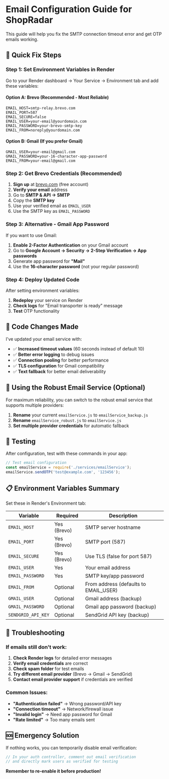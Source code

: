 # Email Configuration Guide for ShopRadar

This guide will help you fix the SMTP connection timeout error and get OTP emails working.

## 🚨 Quick Fix Steps

### Step 1: Set Environment Variables in Render

Go to your Render dashboard → Your Service → Environment tab and add these variables:

#### Option A: Brevo (Recommended - Most Reliable)
```
EMAIL_HOST=smtp-relay.brevo.com
EMAIL_PORT=587
EMAIL_SECURE=false
EMAIL_USER=your-email@yourdomain.com
EMAIL_PASSWORD=your-brevo-smtp-key
EMAIL_FROM=noreply@yourdomain.com
```

#### Option B: Gmail (If you prefer Gmail)
```
GMAIL_USER=your-email@gmail.com
GMAIL_PASSWORD=your-16-character-app-password
EMAIL_FROM=your-email@gmail.com
```

### Step 2: Get Brevo Credentials (Recommended)

1. **Sign up** at [brevo.com](https://brevo.com) (free account)
2. **Verify your email** address
3. Go to **SMTP & API → SMTP**
4. Copy the **SMTP key**
5. Use your verified email as `EMAIL_USER`
6. Use the SMTP key as `EMAIL_PASSWORD`

### Step 3: Alternative - Gmail App Password

If you want to use Gmail:

1. **Enable 2-Factor Authentication** on your Gmail account
2. Go to **Google Account → Security → 2-Step Verification → App passwords**
3. Generate app password for **"Mail"**
4. Use the **16-character password** (not your regular password)

### Step 4: Deploy Updated Code

After setting environment variables:

1. **Redeploy** your service on Render
2. **Check logs** for "Email transporter is ready" message
3. **Test** OTP functionality

## 🔧 Code Changes Made

I've updated your email service with:

- ✅ **Increased timeout values** (60 seconds instead of default 10)
- ✅ **Better error logging** to debug issues
- ✅ **Connection pooling** for better performance
- ✅ **TLS configuration** for Gmail compatibility
- ✅ **Text fallback** for better email deliverability

## 🔄 Using the Robust Email Service (Optional)

For maximum reliability, you can switch to the robust email service that supports multiple providers:

1. **Rename** your current `emailService.js` to `emailService_backup.js`
2. **Rename** `emailService_robust.js` to `emailService.js`
3. **Set multiple provider credentials** for automatic fallback

## 🧪 Testing

After configuration, test with these commands in your app:

```javascript
// Test email configuration
const emailService = require('./services/emailService');
emailService.sendOTP('test@example.com', '123456');
```

## 📋 Environment Variables Summary

Set these in Render's Environment tab:

| Variable | Required | Description |
|----------|----------|-------------|
| `EMAIL_HOST` | Yes (Brevo) | SMTP server hostname |
| `EMAIL_PORT` | Yes (Brevo) | SMTP port (587) |
| `EMAIL_SECURE` | Yes (Brevo) | Use TLS (false for port 587) |
| `EMAIL_USER` | Yes | Your email address |
| `EMAIL_PASSWORD` | Yes | SMTP key/app password |
| `EMAIL_FROM` | Optional | From address (defaults to EMAIL_USER) |
| `GMAIL_USER` | Optional | Gmail address (backup) |
| `GMAIL_PASSWORD` | Optional | Gmail app password (backup) |
| `SENDGRID_API_KEY` | Optional | SendGrid API key (backup) |

## 🚨 Troubleshooting

### If emails still don't work:

1. **Check Render logs** for detailed error messages
2. **Verify email credentials** are correct
3. **Check spam folder** for test emails
4. **Try different email provider** (Brevo → Gmail → SendGrid)
5. **Contact email provider support** if credentials are verified

### Common Issues:

- **"Authentication failed"** → Wrong password/API key
- **"Connection timeout"** → Network/firewall issue
- **"Invalid login"** → Need app password for Gmail
- **"Rate limited"** → Too many emails sent

## 🆘 Emergency Solution

If nothing works, you can temporarily disable email verification:

```javascript
// In your auth controller, comment out email verification
// and directly mark users as verified for testing
```

**Remember to re-enable it before production!**
